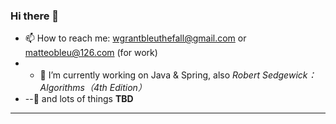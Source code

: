 ### Hi there 👋

- 📫 How to reach me: wgrantbleuthefall@gmail.com or matteobleu@126.com (for work)
- - 🔭 I’m currently working on Java & Spring, also *Robert Sedgewick：Algorithms（4th Edition）* 
- --💬 and lots of things **TBD**
---

<!--
**Wuxy-Bleu/Wuxy-Bleu** is a ✨ _special_ ✨ repository because its `README.md` (this file) appears on your GitHub profile.

Here are some ideas to get you started:

- 🔭 I’m currently working on ...
- 🌱 I’m currently learning ...
- 👯 I’m looking to collaborate on ...
- 🤔 I’m looking for help with ...
- 💬 Ask me about ...
- 📫 How to reach me: ...
- 😄 Pronouns: ...
- ⚡ Fun fact: ...
-->
